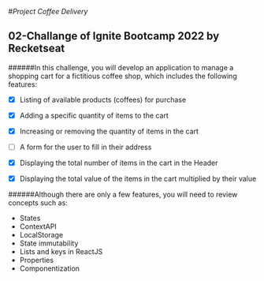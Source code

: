 #_Project Coffee Delivery_

## 02-Challange of Ignite Bootcamp 2022 by Recketseat

######In this challenge, you will develop an application to manage a shopping cart for a fictitious coffee shop, which includes the following features:

  - [x] Listing of available products (coffees) for purchase
  - [x] Adding a specific quantity of items to the cart
  - [x] Increasing or removing the quantity of items in the cart
  - [ ] A form for the user to fill in their address
  - [x] Displaying the total number of items in the cart in the Header
  - [x] Displaying the total value of the items in the cart multiplied by their value


######Although there are only a few features, you will need to review concepts such as:

- States
- ContextAPI
- LocalStorage
- State immutability
- Lists and keys in ReactJS
- Properties
- Componentization